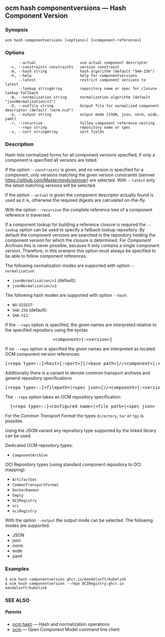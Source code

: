 ## ocm hash componentversions &mdash; Hash Component Version

### Synopsis

```
ocm hash componentversions [<options>] {<component-reference>}
```

### Options

```
      --actual                    use actual component descriptor
  -c, --constraints constraints   version constraint
  -H, --hash string               hash algorithm (default "SHA-256")
  -h, --help                      help for componentversions
      --latest                    restrict component versions to latest
      --lookup stringArray        repository name or spec for closure lookup fallback
  -N, --normalization string      normalization algorithm (default "jsonNormalisation/v1")
  -O, --outfile string            Output file for normalized component descriptor (default "norm.ncd")
  -o, --output string             output mode (JSON, json, norm, wide, yaml)
  -r, --recursive                 follow component reference nesting
      --repo string               repository name or spec
  -s, --sort stringArray          sort fields
```

### Description


Hash lists normalized forms for all component versions specified, if only a component is specified
all versions are listed.

If the option <code>--constraints</code> is given, and no version is specified for a component, only versions matching
the given version constraints (semver https://github.com/Masterminds/semver) are selected. With <code>--latest</code> only
the latest matching versions will be selected.

If the option <code>--actual</code> is given the component descriptor actually
found is used as it is, otherwise the required digests are calculated on-the-fly.

With the option <code>--recursive</code> the complete reference tree of a component reference is traversed.

If a component lookup for building a reference closure is required
the <code>--lookup</code>  option can be used to specify a fallback
lookup repository. 
By default the component versions are searched in the repository
holding the component version for which the closure is determined.
For *Component Archives* this is never possible, because it only
contains a single component version. Therefore, in this scenario
this option must always be specified to be able to follow component
references.

The following normalization modes are supported with option <code>--normalization</code>:

  - <code>jsonNormalisation/v1</code> (default): 
  - <code>jsonNormalisation/v2</code>: 


The following hash modes are supported with option <code>--hash</code>:

  - <code>NO-DIGEST</code>: 
  - <code>SHA-256</code> (default): 
  - <code>SHA-512</code>: 

If the <code>--repo</code> option is specified, the given names are interpreted
relative to the specified repository using the syntax

<center>
    <pre>&lt;component>[:&lt;version>]</pre>
</center>

If no <code>--repo</code> option is specified the given names are interpreted 
as located OCM component version references:

<center>
    <pre>[&lt;repo type>::]&lt;host>[:&lt;port>][/&lt;base path>]//&lt;component>[:&lt;version>]</pre>
</center>

Additionally there is a variant to denote common transport archives
and general repository specifications

<center>
    <pre>[&lt;repo type>::]&lt;filepath>|&lt;spec json>[//&lt;component>[:&lt;version>]]</pre>
</center>

The <code>--repo</code> option takes an OCM repository specification:

<center>
    <pre>[&lt;repo type>::]&lt;configured name>|&lt;file path>|&lt;spec json></pre>
</center>

For the *Common Transport Format* the types <code>directory</code>,
<code>tar</code> or <code>tgz</code> is possible.

Using the JSON variant any repository type supported by the 
linked library can be used:

Dedicated OCM repository types:
- `ComponentArchive`

OCI Repository types (using standard component repository to OCI mapping):
- `ArtifactSet`
- `CommonTransportFormat`
- `DockerDaemon`
- `Empty`
- `OCIRegistry`
- `oci`
- `ociRegistry`

With the option <code>--output</code> the output mode can be selected.
The following modes are supported:
 - JSON
 - json
 - norm
 - wide
 - yaml


### Examples

```
$ ocm hash componentversion ghcr.io/mandelsoft/kubelink
$ ocm hash componentversion --repo OCIRegistry:ghcr.io mandelsoft/kubelink
```

### SEE ALSO

##### Parents

* [ocm hash](ocm_hash.md)	 &mdash; Hash and normalization operations
* [ocm](ocm.md)	 &mdash; Open Component Model command line client

